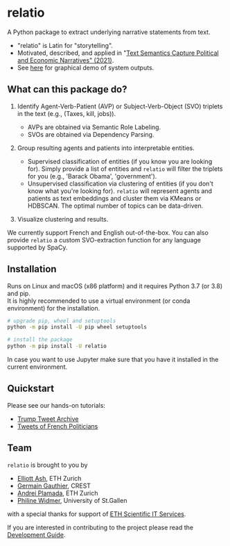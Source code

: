 # relatio

A Python package to extract underlying narrative statements from text. 

* "relatio" is Latin for "storytelling".
* Motivated, described, and applied in "[Text Semantics Capture Political and Economic Narratives" (2021)](https://arxiv.org/abs/2108.01720).
* See [here](https://sites.google.com/view/trump-narratives/trump-tweet-archive) for graphical demo of system outputs.

## What can this package do?

1. Identify Agent-Verb-Patient (AVP) or Subject-Verb-Object (SVO) triplets in the text (e.g., (Taxes, kill, jobs)).

    - AVPs are obtained via Semantic Role Labeling.
    - SVOs are obtained via Dependency Parsing.

2. Group resulting agents and patients into interpretable entities.

    - Supervised classification of entities (if you know you are looking for). Simply provide a list of entities and `relatio` will filter the triplets for you (e.g., 'Barack Obama', 'government').
    - Unsupervised classification via clustering of entities (if you don't know what you're looking for). `relatio` will represent agents and patients as text embeddings and cluster them via KMeans or HDBSCAN. The optimal number of topics can be data-driven.

3. Visualize clustering and results.

We currently support French and English out-of-the-box. You can also provide `relatio` a custom SVO-extraction function for any language supported by SpaCy.

## Installation

Runs on Linux and macOS (x86 platform) and it requires Python 3.7 (or 3.8) and pip.  
It is highly recommended to use a virtual environment (or conda environment) for the installation.

```bash
# upgrade pip, wheel and setuptools
python -m pip install -U pip wheel setuptools

# install the package
python -m pip install -U relatio
```

In case you want to use Jupyter make sure that you have it installed in the current environment.

## Quickstart 

Please see our hands-on tutorials:
* [Trump Tweet Archive](./tutorial/tutorial_english.ipynb)
* [Tweets of French Politicians](./tutorial/tutorial_french.ipynb)

## Team

`relatio` is brought to you by

* [Elliott Ash](elliottash.com), ETH Zurich
* [Germain Gauthier](https://pinchofdata.github.io/germaingauthier/), CREST
* [Andrei Plamada](https://www.linkedin.com/in/andreiplamada), ETH Zurich
* [Philine Widmer](https://philinew.github.io/), University of St.Gallen

with a special thanks for support of [ETH Scientific IT Services](https://sis.id.ethz.ch/).

If you are interested in contributing to the project please read the [Development Guide](./doc/Development.md).